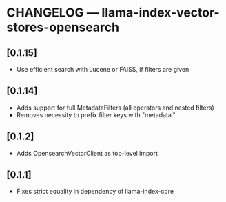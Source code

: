# CHANGELOG — llama-index-vector-stores-opensearch

## [0.1.15]

- Use efficient search with Lucene or FAISS, if filters are given

## [0.1.14]

- Adds support for full MetadataFilters (all operators and nested filters)
- Removes necessity to prefix filter keys with "metadata."

## [0.1.2]

- Adds OpensearchVectorClient as top-level import

## [0.1.1]

- Fixes strict equality in dependency of llama-index-core
